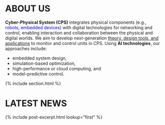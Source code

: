 ---
---

# ABOUT US


**Cyber-Physical System (CPS)** integrates physical components 
(e.g., <span style="color:blue">robots, embedded devices</span>) with digital technologies for networking and control, enabling interaction and collaboration between the physical and digital worlds.
We aim to develop next-generation <u>theory, design tools, and applications</u> to monitor and control units in CPS.
Using **AI technologies**, our approaches include:
- embedded system design,
- simulation-based optimization,
- high-performance or cloud computing, and
- model-predictive control.

{% include section.html %}

# LATEST NEWS

{% include post-excerpt.html lookup="first" %}


